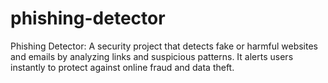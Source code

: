 # phishing-detector
Phishing Detector: A security project that detects fake or harmful websites and emails by analyzing links and suspicious patterns. It alerts users instantly to protect against online fraud and data theft.
